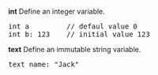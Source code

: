 **int**
Define an integer variable.
<pre>
int a         // defaul value 0
int b: 123    // initial value 123
</pre>
**text**
Define an immutable string variable.
<pre>
text name: "Jack"
</pre>
